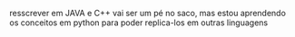 resscrever em JAVA e C++
vai ser um pé no saco, mas estou aprendendo os conceitos em python para poder replica-los em outras linguagens
